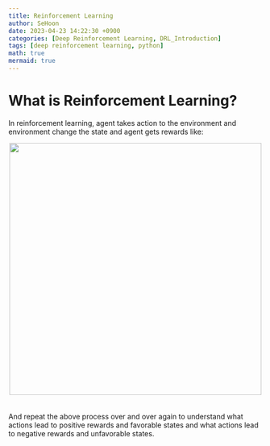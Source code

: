 ```yaml
---
title: Reinforcement Learning
author: SeHoon
date: 2023-04-23 14:22:30 +0900
categories: [Deep Reinforcement Learning, DRL_Introduction]
tags: [deep reinforcement learning, python]
math: true
mermaid: true
---
```


# What is Reinforcement Learning?

In reinforcement learning, agent takes action to the environment and environment change the state and agent gets rewards like:
<center>
<img src="https://user-images.githubusercontent.com/28240052/233826821-39ff2306-4a63-4a72-aba5-f109ea0d0203.png" width=500>
</center>
<br><br>
And repeat the above process over and over again to understand what actions lead to positive rewards and favorable states and what actions lead to negative rewards and unfavorable states.<br>
